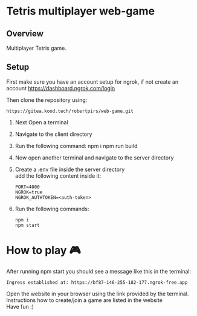 # Tetris multiplayer web-game

## Overview

Multiplayer Tetris game.

## Setup

First make sure you have an account setup for ngrok, if not create an account
https://dashboard.ngrok.com/login

Then clone the repository using:

    https://gitea.kood.tech/robertpirs/web-game.git

1.  Next Open a terminal
2.  Navigate to the client directory
3.  Run the following command:
    npm i
    npm run build

4.  Now open another terminal and navigate to the server directory

5.  Create a .env file inside the server directory  
    add the following content inside it:

        PORT=4000
        NGROK=true
        NGROK_AUTHTOKEN=<auth-token>

6.  Run the following commands:

        npm i
        npm start

# How to play 🎮

After running npm start you should see a message like this in the terminal:

    Ingress established at: https://bf87-146-255-182-177.ngrok-free.app

Open the website in your browser using the link provided by the terminal.  
Instructions how to create/join a game are listed in the website  
Have fun :)
